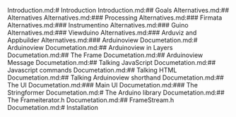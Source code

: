 Introduction.md:# Introduction
Introduction.md:## Goals
Alternatives.md:## Alternatives
Alternatives.md:### Processing
Alternatives.md:### Firmata
Alternatives.md:### Instrumentino
Alternatives.md:### Guino
Alternatives.md:### Viewduino
Alternatives.md:### Arduviz and Appbuilder
Alternatives.md:### Arduinoview
Documetation.md:# Arduinoview
Documetation.md:## Arduinoview in Layers
Documetation.md:## The Frame
Documetation.md:## Arduinoview Message
Documetation.md:## Talking JavaScript
Documetation.md:## Javascript commands
Documetation.md:## Talking HTML
Documetation.md:## Talking Arduinoview shorthand
Documetation.md:## The UI
Documetation.md:### Main UI
Documetation.md:### The Stringformer
Documetation.md:# The Arduino library
Documetation.md:## The Frameiterator.h
Documetation.md:## FrameStream.h
Documetation.md:# Installation

